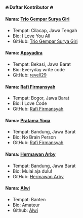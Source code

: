 #### 🔥 Daftar Kontributor 🔥

#### Nama: [Trio Gempar Surya Giri](https://github.com/triogempar)

- Tempat: Cilacap, Jawa Tengah
- Bio: I Love You All
- GitHub: [Trio Gempar Surya Giri](https://github.com/triogempar)

#### Nama: [Apsyadira](https://github.com/revell29)
- Tempat: Bekasi, Jawa Barat
- Bio: Everyday write code
- GitHub: [revell29](https://github.com/revell29)

#### Nama: [Rafi Firmansyah](https://github.com/rafifirmansyah)
- Tempat: Bogor, Jawa Barat
- Bio: I Love Code
- GitHub: [Rafi Firmansyah](https://github.com/rafifirmansyah)

#### Nama: [Pratama Yoga](https://github.com/evanezcent)
- Tempat: Bandung, Jawa Barat
- Bio: No Brain Person
- GitHub: [Rafi Firmansyah](https://github.com/evanezcent)

#### Nama: [Hermawan Arby](https://github.com/hermawanarby)
- Tempat: Bandung, Jawa Barat
- Bio: Mulai aja dulu!
- GitHub: [Hermawan Arby](https://github.com/hermawanarby)

#### Nama: [Alwi](https://github.com/wishihab)
- Tempat: Banten
- Bio: Amateur
- Github: [Alwi](https://github.com/wishihab)


